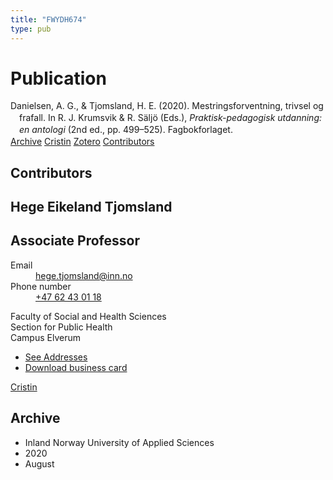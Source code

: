 ```yaml
---
title: "FWYDH674"
type: pub
---
```

<h1>Publication</h1>
<article id="csl-bib-container-FWYDH674" class="csl-bib-container">
  <div class="csl-bib-body" style="line-height: 1.35; padding-left: 1em; text-indent:-1em;">
  <div class="csl-entry">Danielsen, A. G., &amp; Tjomsland, H. E. (2020). Mestringsforventning, trivsel og frafall. In R. J. Krumsvik &amp; R. S&#xE4;lj&#xF6; (Eds.), <i>Praktisk-pedagogisk utdanning: en antologi</i> (2nd ed., pp. 499&#x2013;525). Fagbokforlaget.</div>
</div>
  <div class="csl-bib-buttons">
    <a href="#taxonomy-article-FWYDH674" class="csl-bib-button">Archive</a>
    <a href="https://app.cristin.no/results/show.jsf?id=1824610" alt="Cristin URL" class="csl-bib-button">Cristin</a>
    <a href="http://zotero.org/groups/5402882/items/FWYDH674" alt="Zotero URL" class="csl-bib-button">Zotero</a>
    <a href="#contributors-article-FWYDH674" class="csl-bib-button">Contributors</a>
  </div>
  <div id="csl-bib-meta-container-FWYDH674"></div>
</article>
<div id="csl-bib-meta-FWYDH674" class="csl-bib-meta">
  <article id="contributors-article-FWYDH674" class="contributors-article">
    <h1>Contributors</h1>
    <div class="personas"> <div class="vrtx-hinn-person-card"> <div class="photo"> <i class="lar la-user-circle missing-person"></i> </div> <div class="info"> <hgroup><h1>Hege Eikeland Tjomsland</h1> <h2>Associate Professor</h2> </hgroup><dl> <dt>Email</dt> <dd> <a href="mailto:hege.tjomsland@inn.no">hege.tjomsland@inn.no</a> </dd> <dt>Phone number</dt> <dd><a href="tel:+4762430118"> +47 62 43 01 18 </a></dd> </dl> <p> Faculty of Social and Health Sciences<br> Section for Public Health<br> Campus Elverum </p> <ul class="vrtx-hinn-links"> <li><a href="https://www.inn.no/english/find-an-employee/hege-tjomsland.html#vrtx-hinn-addresses">See Addresses</a></li> <li><a href="https://www.inn.no/english/find-an-employee/hege-tjomsland.html?vrtx=vcf">Download business card</a></li> </ul> </div> </div> <a href="https://app.cristin.no/persons/show.jsf?id=47214" alt="Cristin URL" class="personas-cristin">Cristin</a> </div>
  </article>
  <article id="taxonomy-article-FWYDH674" class="taxonomy-article">
    <h1>Archive</h1>
    <ul>
      <li>Inland Norway University of Applied Sciences</li>
      <li>2020</li>
      <li>August</li>
    </ul>
  </article>
</div>
